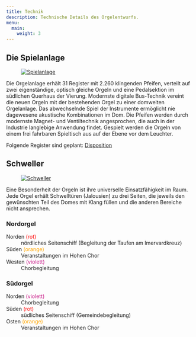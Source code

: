 ```yaml
---
title: Technik
description: Technische Details des Orgelentwurfs.
menu:
  main:
    weight: 3
---
```


## Die Spielanlage
<figure>
    <a href="/design/console.png">
        <img src="/design/console-600px.png"
             alt="Spielanlage">
    </a>
</figure>

Die Orgelanlage erhält 31 Register mit 2.260 klingenden Pfeifen, 
verteilt auf zwei eigenständige, optisch gleiche Orgeln 
und eine Pedalsektion im südlichen Querhaus der Vierung. 
Modernste digitale Bus-Technik vereint die neuen Orgeln 
mit der bestehenden Orgel zu einer domweiten Orgelanlage. 
Das abwechselnde Spiel der Instrumente ermöglicht nie dagewesene akustische Kombinationen im Dom.
Die Pfeifen werden durch modernste Magnet- und Ventiltechnik angesprochen, 
die auch in der Industrie langlebige Anwendung findet. 
Gespielt werden die Orgeln von einem frei fahrbaren Spieltisch aus auf der Ebene vor dem Leuchter. 

Folgende Register sind geplant: [Disposition](/documents/Disposition.pdf)


## Schweller

<figure>
    <a href="/design/layout-sound.png">
        <img src="/design/layout-sound-600px.png" 
             alt="Schweller">
    </a>
</figure>

Eine Besonderheit der Orgeln ist ihre universelle Einsatzfähigkeit im Raum. 
Jede Orgel erhält Schwelltüren (Jalousien) zu drei Seiten, 
die jeweils den gewünschten Teil des Domes mit Klang füllen 
und die anderen Bereiche nicht ansprechen.

### Nordorgel
<dl>
    <dt>Norden <span class="color-bullet" style="color: red;">(rot)</span></dt>
    <dd>nördliches Seitenschiff (Begleitung der Taufen am Imervardkreuz)</dd>
    <dt>Süden <span class="color-bullet" style="color: orange;">(orange)</span></dt>
    <dd>Veranstaltungen im Hohen Chor</dd>
    <dt>Westen <span class="color-bullet" style="color: mediumvioletred;">(violett)</span></dt>
    <dd>Chorbegleitung</dd>
</dl>

### Südorgel
<dl>
    <dt>Norden <span class="color-bullet" style="color: mediumvioletred;">(violett)</span></dt>
    <dd>Chorbegleitung</dd>
    <dt>Süden <span class="color-bullet" style="color: red;">(rot)</span></dt>
    <dd>südliches Seitenschiff (Gemeindebegleitung)</dd>
    <dt>Osten <span class="color-bullet" style="color: orange;">(orange)</span></dt>
    <dd>Veranstaltungen im Hohen Chor</dd>
</dl>
